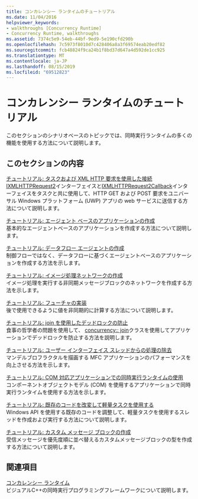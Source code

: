 ```yaml
---
title: コンカレンシー ランタイムのチュートリアル
ms.date: 11/04/2016
helpviewer_keywords:
- walkthroughs [Concurrency Runtime]
- Concurrency Runtime, walkthroughs
ms.assetid: 7374c5e9-54eb-44bf-9ed9-5e190cfd290b
ms.openlocfilehash: 7c5973f8010d7c428406a8a3f69574eab20edf82
ms.sourcegitcommit: fcb48824f9ca24b1f8bd37d647a4d592de1cc925
ms.translationtype: MT
ms.contentlocale: ja-JP
ms.lasthandoff: 08/15/2019
ms.locfileid: "69512823"
---
```

# <a name="concurrency-runtime-walkthroughs"></a>コンカレンシー ランタイムのチュートリアル

このセクションのシナリオベースのトピックでは、同時実行ランタイムの多くの機能を使用する方法について説明します。

## <a name="in-this-section"></a>このセクションの内容

[チュートリアル: タスクおよび XML HTTP 要求を使用した接続](../../parallel/concrt/walkthrough-connecting-using-tasks-and-xml-http-requests.md)<br/>
[IXMLHTTPRequest2](/windows/win32/api/msxml6/nn-msxml6-ixmlhttprequest2)インターフェイスと[IXMLHTTPRequest2Callback](/windows/win32/api/msxml6/nn-msxml6-ixmlhttprequest2callback)インターフェイスをタスクと共に使用して、HTTP GET および POST 要求をユニバーサル Windows プラットフォーム (UWP) アプリの web サービスに送信する方法について説明します。

[チュートリアル: エージェント ベースのアプリケーションの作成](../../parallel/concrt/walkthrough-creating-an-agent-based-application.md)<br/>
基本的なエージェントベースのアプリケーションを作成する方法について説明します。

[チュートリアル: データフロー エージェントの作成](../../parallel/concrt/walkthrough-creating-a-dataflow-agent.md)<br/>
制御フローではなく、データフローに基づくエージェントベースのアプリケーションを作成する方法を示します。

[チュートリアル: イメージ処理ネットワークの作成](../../parallel/concrt/walkthrough-creating-an-image-processing-network.md)<br/>
イメージ処理を実行する非同期メッセージブロックのネットワークを作成する方法を示します。

[チュートリアル: フューチャの実装](../../parallel/concrt/walkthrough-implementing-futures.md)<br/>
後で使用できるように値を非同期的に計算する方法について説明します。

[チュートリアル: join を使用したデッドロックの防止](../../parallel/concrt/walkthrough-using-join-to-prevent-deadlock.md)<br/>
食事の哲学者の問題を使用して、 [concurrency:: join](../../parallel/concrt/reference/join-class.md)クラスを使用してアプリケーションでデッドロックを防止する方法を説明します。

[チュートリアル: ユーザー インターフェイス スレッドからの処理の除去](../../parallel/concrt/walkthrough-removing-work-from-a-user-interface-thread.md)<br/>
マンデルブロフラクタルを描画する MFC アプリケーションのパフォーマンスを向上させる方法を示します。

[チュートリアル: COM 対応アプリケーションでの同時実行ランタイムの使用](../../parallel/concrt/walkthrough-using-the-concurrency-runtime-in-a-com-enabled-application.md)<br/>
コンポーネントオブジェクトモデル (COM) を使用するアプリケーションで同時実行ランタイムを使用する方法を示します。

[チュートリアル: 既存のコードを改変して軽量タスクを使用する](../../parallel/concrt/walkthrough-adapting-existing-code-to-use-lightweight-tasks.md)<br/>
Windows API を使用する既存のコードを調整して、軽量タスクを使用するスレッドを作成および実行する方法について説明します。

[チュートリアル: カスタム メッセージ ブロックの作成](../../parallel/concrt/walkthrough-creating-a-custom-message-block.md)<br/>
受信メッセージを優先度順に並べ替えるカスタムメッセージブロックの型を作成する方法について説明します。

## <a name="related-sections"></a>関連項目

[コンカレンシー ランタイム](../../parallel/concrt/concurrency-runtime.md)<br/>
ビジュアルC++の同時実行プログラミングフレームワークについて説明します。
